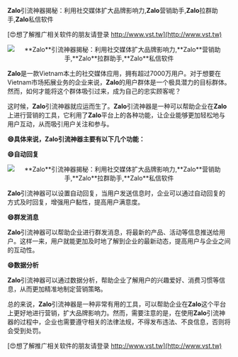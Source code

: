 **Zalo**引流神器揭秘：利用社交媒体扩大品牌影响力,**Zalo**营销助手,**Zalo**拉群助手,**Zalo**私信软件

[😍想了解推广相关软件的朋友请登录 http://www.vst.tw](http://www.vst.tw)

 <center><img src="https://vst.tw/MP4/tuiguang/png/0.png" alt="**Zalo**引流神器揭秘：利用社交媒体扩大品牌影响力,**Zalo**营销助手,**Zalo**拉群助手,**Zalo**私信软件"></center>

**Zalo**是一款Vietnam本土的社交媒体应用，拥有超过7000万用户。对于想要在Vietnam市场拓展业务的企业来说，**Zalo**的用户群体是一个极具潜力的目标群体。然而，如何才能将这个群体吸引过来，成为自己的忠实顾客呢？

这时候，**Zalo**引流神器就应运而生了。**Zalo**引流神器是一种可以帮助企业在**Zalo**上进行营销的工具，它利用了**Zalo**平台上的各种功能，让企业能够更加轻松地与用户互动，从而吸引用户关注和参与。

**😄具体来说，**Zalo**引流神器主要有以下几个功能：**

**😄自动回复**

 <center><img src="https://vst.tw/MP4/tuiguang/png/6.png" alt="**Zalo**引流神器揭秘：利用社交媒体扩大品牌影响力,**Zalo**营销助手,**Zalo**拉群助手,**Zalo**私信软件"></center>

**Zalo**引流神器可以设置自动回复，当用户发送信息时，企业可以通过自动回复的方式及时回复，增强用户黏性，提高用户满意度。

**😄群发消息**

**Zalo**引流神器可以帮助企业进行群发消息，将最新的产品、活动等信息推送给用户。这样一来，用户就能更加及时地了解到企业的最新动态，提高用户与企业之间的互动性。

**😄数据分析**

**Zalo**引流神器可以通过数据分析，帮助企业了解用户的兴趣爱好、消费习惯等信息，从而更加精准地制定营销策略。

总的来说，**Zalo**引流神器是一种非常有用的工具，可以帮助企业在**Zalo**这个平台上更好地进行营销，扩大品牌影响力。然而，需要注意的是，在使用**Zalo**引流神器的过程中，企业也需要遵守相关的法律法规，不得发布违法、不良信息，否则将会受到处罚。

[😍想了解推广相关软件的朋友请登录 http://www.vst.tw](http://www.vst.tw)



